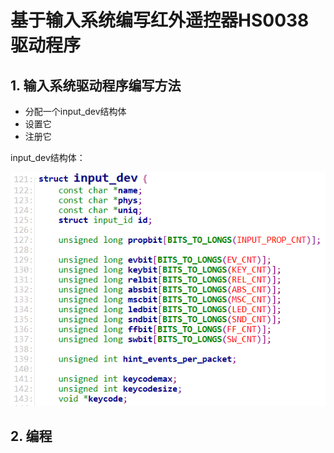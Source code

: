 # 基于输入系统编写红外遥控器HS0038驱动程序



## 1.  输入系统驱动程序编写方法

* 分配一个input_dev结构体
* 设置它
* 注册它



input_dev结构体：

![image-20220108192137939](pic/hs0038/07_input_dev.png)



## 2. 编程



